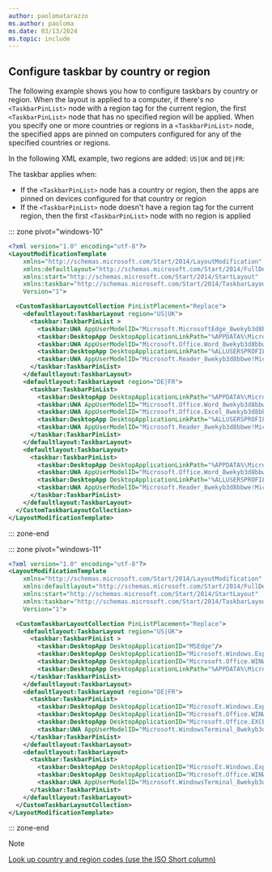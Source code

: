 ```yaml
---
author: paolomatarazzo
ms.author: paoloma
ms.date: 03/13/2024
ms.topic: include
---
```


## Configure taskbar by country or region

The following example shows you how to configure taskbars by country or region. When the layout is applied to a computer, if there's no `<TaskbarPinList>` node with a region tag for the current region, the first `<TaskbarPinList>` node that has no specified region will be applied. When you specify one or more countries or regions in a `<TaskbarPinList>` node, the specified apps are pinned on computers configured for any of the specified countries or regions.

 In the following XML example, two regions are added: `US|UK` and `DE|FR`:

The taskbar applies when:

- If the `<TaskbarPinList>` node has a country or region, then the apps are pinned on devices configured for that country or region
- If the `<TaskbarPinList>` node doesn't have a region tag for the current region, then the first `<TaskbarPinList>` node with no region is applied

::: zone pivot="windows-10"

```xml
<?xml version="1.0" encoding="utf-8"?>
<LayoutModificationTemplate
    xmlns="http://schemas.microsoft.com/Start/2014/LayoutModification"
    xmlns:defaultlayout="http://schemas.microsoft.com/Start/2014/FullDefaultLayout"
    xmlns:start="http://schemas.microsoft.com/Start/2014/StartLayout"
    xmlns:taskbar="http://schemas.microsoft.com/Start/2014/TaskbarLayout"
    Version="1">

  <CustomTaskbarLayoutCollection PinListPlacement="Replace">
    <defaultlayout:TaskbarLayout region="US|UK">
      <taskbar:TaskbarPinList >
        <taskbar:UWA AppUserModelID="Microsoft.MicrosoftEdge_8wekyb3d8bbwe!MicrosoftEdge" />
        <taskbar:DesktopApp DesktopApplicationLinkPath="%APPDATA%\Microsoft\Windows\Start Menu\Programs\System Tools\File Explorer.lnk" />
        <taskbar:UWA AppUserModelID="Microsoft.Office.Word_8wekyb3d8bbwe!microsoft.word" />
        <taskbar:DesktopApp DesktopApplicationLinkPath="%ALLUSERSPROFILE%\Microsoft\Windows\Start Menu\Programs\Accessories\Paint.lnk"/>
        <taskbar:UWA AppUserModelID="Microsoft.Reader_8wekyb3d8bbwe!Microsoft.Reader" />
      </taskbar:TaskbarPinList>
    </defaultlayout:TaskbarLayout>
    <defaultlayout:TaskbarLayout region="DE|FR">
      <taskbar:TaskbarPinList>
        <taskbar:DesktopApp DesktopApplicationLinkPath="%APPDATA%\Microsoft\Windows\Start Menu\Programs\System Tools\File Explorer.lnk" />
        <taskbar:UWA AppUserModelID="Microsoft.Office.Word_8wekyb3d8bbwe!microsoft.word" />
        <taskbar:UWA AppUserModelID="Microsoft.Office.Excel_8wekyb3d8bbwe!microsoft.excel" />
        <taskbar:DesktopApp DesktopApplicationLinkPath="%ALLUSERSPROFILE%\Microsoft\Windows\Start Menu\Programs\Accessories\Paint.lnk"/>
        <taskbar:UWA AppUserModelID="Microsoft.Reader_8wekyb3d8bbwe!Microsoft.Reader" />
      </taskbar:TaskbarPinList>
    </defaultlayout:TaskbarLayout>
    <defaultlayout:TaskbarLayout>
      <taskbar:TaskbarPinList>
        <taskbar:DesktopApp DesktopApplicationLinkPath="%APPDATA%\Microsoft\Windows\Start Menu\Programs\System Tools\File Explorer.lnk" />
        <taskbar:UWA AppUserModelID="Microsoft.Office.Word_8wekyb3d8bbwe!microsoft.word" />
        <taskbar:DesktopApp DesktopApplicationLinkPath="%ALLUSERSPROFILE%\Microsoft\Windows\Start Menu\Programs\Accessories\Paint.lnk"/>
        <taskbar:UWA AppUserModelID="Microsoft.Reader_8wekyb3d8bbwe!Microsoft.Reader" />
      </taskbar:TaskbarPinList>
    </defaultlayout:TaskbarLayout>
  </CustomTaskbarLayoutCollection>
</LayoutModificationTemplate>
```

::: zone-end

::: zone pivot="windows-11"

```xml
<?xml version="1.0" encoding="utf-8"?>
<LayoutModificationTemplate
    xmlns="http://schemas.microsoft.com/Start/2014/LayoutModification"
    xmlns:defaultlayout="http://schemas.microsoft.com/Start/2014/FullDefaultLayout"
    xmlns:start="http://schemas.microsoft.com/Start/2014/StartLayout"
    xmlns:taskbar="http://schemas.microsoft.com/Start/2014/TaskbarLayout"
    Version="1">

  <CustomTaskbarLayoutCollection PinListPlacement="Replace">
    <defaultlayout:TaskbarLayout region="US|UK">
      <taskbar:TaskbarPinList >
        <taskbar:DesktopApp DesktopApplicationID="MSEdge"/>
        <taskbar:DesktopApp DesktopApplicationID="Microsoft.Windows.Explorer"/>
        <taskbar:DesktopApp DesktopApplicationID="Microsoft.Office.WINWORD.EXE.15" />
        <taskbar:DesktopApp DesktopApplicationLinkPath="%APPDATA%\Microsoft\Windows\Start Menu\Programs\System Tools\Command Prompt.lnk"/>
      </taskbar:TaskbarPinList>
    </defaultlayout:TaskbarLayout>
    <defaultlayout:TaskbarLayout region="DE|FR">
      <taskbar:TaskbarPinList>
        <taskbar:DesktopApp DesktopApplicationID="Microsoft.Windows.Explorer"/>
        <taskbar:DesktopApp DesktopApplicationID="Microsoft.Office.WINWORD.EXE.15" />
        <taskbar:DesktopApp DesktopApplicationID="Microsoft.Office.EXCEL.EXE.15" />
        <taskbar:UWA AppUserModelID="Microsoft.WindowsTerminal_8wekyb3d8bbwe!App" />
      </taskbar:TaskbarPinList>
    </defaultlayout:TaskbarLayout>
    <defaultlayout:TaskbarLayout>
      <taskbar:TaskbarPinList>
        <taskbar:DesktopApp DesktopApplicationID="Microsoft.Windows.Explorer"/>
        <taskbar:DesktopApp DesktopApplicationID="Microsoft.Office.WINWORD.EXE.15" />
        <taskbar:UWA AppUserModelID="Microsoft.WindowsTerminal_8wekyb3d8bbwe!App" />
      </taskbar:TaskbarPinList>
    </defaultlayout:TaskbarLayout>
  </CustomTaskbarLayoutCollection>
</LayoutModificationTemplate>
```

::: zone-end

> [!NOTE]
> [Look up country and region codes (use the ISO Short column)](/previous-versions/commerce-server/ee799297(v=cs.20))
